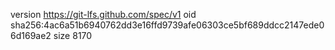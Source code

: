 version https://git-lfs.github.com/spec/v1
oid sha256:4ac6a51b6940762dd3e16ffd9739afe06303ce5bf689ddcc2147ede06d169ae2
size 8170
